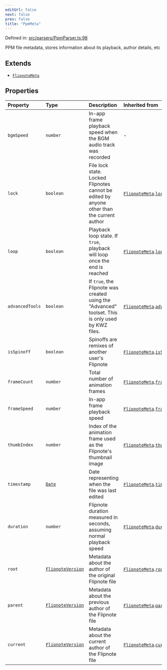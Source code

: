 ```yaml
---
editUrl: false
next: false
prev: false
title: "PpmMeta"
---
```


Defined in: [src/parsers/PpmParser.ts:98](https://github.com/jaames/flipnote.js/blob/70a96e94737c1e7105e9b3794d97b5baff2fd78b/src/parsers/PpmParser.ts#L98)

PPM file metadata, stores information about its playback, author details, etc

## Extends

- [`FlipnoteMeta`](/api/interfaces/flipnotemeta/)

## Properties

| Property | Type | Description | Inherited from |
| :------ | :------ | :------ | :------ |
| <a id="bgmspeed"></a> `bgmSpeed` | `number` | In-app frame playback speed when the BGM audio track was recorded | - |
| <a id="lock"></a> `lock` | `boolean` | File lock state. Locked Flipnotes cannot be edited by anyone other than the current author | [`FlipnoteMeta`](/api/interfaces/flipnotemeta/).[`lock`](/api/interfaces/flipnotemeta/#lock) |
| <a id="loop"></a> `loop` | `boolean` | Playback loop state. If `true`, playback will loop once the end is reached | [`FlipnoteMeta`](/api/interfaces/flipnotemeta/).[`loop`](/api/interfaces/flipnotemeta/#loop) |
| <a id="advancedtools"></a> `advancedTools` | `boolean` | If `true`, the Flipnote was created using the "Advanced" toolset. This is only used by KWZ files. | [`FlipnoteMeta`](/api/interfaces/flipnotemeta/).[`advancedTools`](/api/interfaces/flipnotemeta/#advancedtools) |
| <a id="isspinoff"></a> `isSpinoff` | `boolean` | Spinoffs are remixes of another user's Flipnote | [`FlipnoteMeta`](/api/interfaces/flipnotemeta/).[`isSpinoff`](/api/interfaces/flipnotemeta/#isspinoff) |
| <a id="framecount"></a> `frameCount` | `number` | Total number of animation frames | [`FlipnoteMeta`](/api/interfaces/flipnotemeta/).[`frameCount`](/api/interfaces/flipnotemeta/#framecount) |
| <a id="framespeed"></a> `frameSpeed` | `number` | In-app frame playback speed | [`FlipnoteMeta`](/api/interfaces/flipnotemeta/).[`frameSpeed`](/api/interfaces/flipnotemeta/#framespeed) |
| <a id="thumbindex"></a> `thumbIndex` | `number` | Index of the animation frame used as the Flipnote's thumbnail image | [`FlipnoteMeta`](/api/interfaces/flipnotemeta/).[`thumbIndex`](/api/interfaces/flipnotemeta/#thumbindex) |
| <a id="timestamp"></a> `timestamp` | [`Date`](https://developer.mozilla.org/docs/Web/JavaScript/Reference/Global_Objects/Date) | Date representing when the file was last edited | [`FlipnoteMeta`](/api/interfaces/flipnotemeta/).[`timestamp`](/api/interfaces/flipnotemeta/#timestamp) |
| <a id="duration"></a> `duration` | `number` | Flipnote duration measured in seconds, assuming normal playback speed | [`FlipnoteMeta`](/api/interfaces/flipnotemeta/).[`duration`](/api/interfaces/flipnotemeta/#duration) |
| <a id="root"></a> `root` | [`FlipnoteVersion`](/api/interfaces/flipnoteversion/) | Metadata about the author of the original Flipnote file | [`FlipnoteMeta`](/api/interfaces/flipnotemeta/).[`root`](/api/interfaces/flipnotemeta/#root) |
| <a id="parent"></a> `parent` | [`FlipnoteVersion`](/api/interfaces/flipnoteversion/) | Metadata about the previous author of the Flipnote file | [`FlipnoteMeta`](/api/interfaces/flipnotemeta/).[`parent`](/api/interfaces/flipnotemeta/#parent) |
| <a id="current"></a> `current` | [`FlipnoteVersion`](/api/interfaces/flipnoteversion/) | Metadata about the current author of the Flipnote file | [`FlipnoteMeta`](/api/interfaces/flipnotemeta/).[`current`](/api/interfaces/flipnotemeta/#current) |
